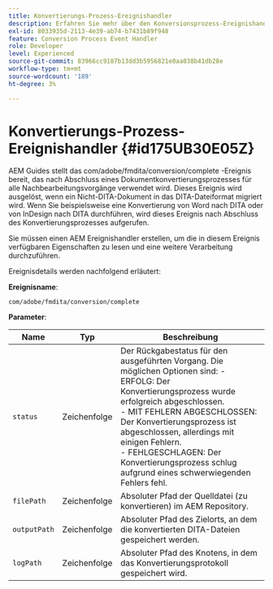 ```yaml
---
title: Konvertierungs-Prozess-Ereignishandler
description: Erfahren Sie mehr über den Konversionsprozess-Ereignishandler
exl-id: 8033935d-2113-4e39-ab74-b7431b89f948
feature: Conversion Process Event Handler
role: Developer
level: Experienced
source-git-commit: 83966cc9187b13dd3b5956821e0aa038b41db28e
workflow-type: tm+mt
source-wordcount: '189'
ht-degree: 3%

---
```


# Konvertierungs-Prozess-Ereignishandler {#id175UB30E05Z}

AEM Guides stellt das com/adobe/fmdita/conversion/complete -Ereignis bereit, das nach Abschluss eines Dokumentkonvertierungsprozesses für alle Nachbearbeitungsvorgänge verwendet wird. Dieses Ereignis wird ausgelöst, wenn ein Nicht-DITA-Dokument in das DITA-Dateiformat migriert wird. Wenn Sie beispielsweise eine Konvertierung von Word nach DITA oder von InDesign nach DITA durchführen, wird dieses Ereignis nach Abschluss des Konvertierungsprozesses aufgerufen.

Sie müssen einen AEM Ereignishandler erstellen, um die in diesem Ereignis verfügbaren Eigenschaften zu lesen und eine weitere Verarbeitung durchzuführen.

Ereignisdetails werden nachfolgend erläutert:

**Ereignisname**:

```HTTP
com/adobe/fmdita/conversion/complete 
```

**Parameter**:

| Name | Typ | Beschreibung |
|----|----|-----------|
| `status` | Zeichenfolge | Der Rückgabestatus für den ausgeführten Vorgang. Die möglichen Optionen sind: -   ERFOLG: Der Konvertierungsprozess wurde erfolgreich abgeschlossen. <br> -   MIT FEHLERN ABGESCHLOSSEN: Der Konvertierungsprozess ist abgeschlossen, allerdings mit einigen Fehlern. <br>-   FEHLGESCHLAGEN: Der Konvertierungsprozess schlug aufgrund eines schwerwiegenden Fehlers fehl. |
| `filePath` | Zeichenfolge | Absoluter Pfad der Quelldatei \(zu konvertieren\) im AEM Repository. |
| `outputPath` | Zeichenfolge | Absoluter Pfad des Zielorts, an dem die konvertierten DITA-Dateien gespeichert werden. |
| `logPath` | Zeichenfolge | Absoluter Pfad des Knotens, in dem das Konvertierungsprotokoll gespeichert wird. |
